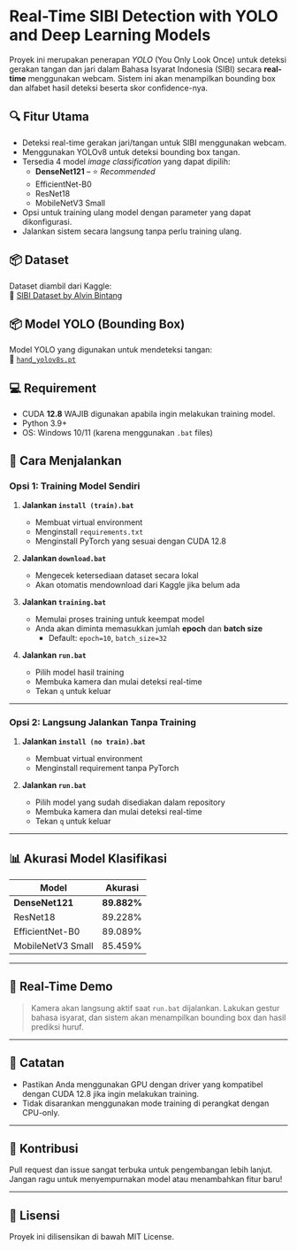 # Real-Time SIBI Detection with YOLO and Deep Learning Models

Proyek ini merupakan penerapan _YOLO_ (You Only Look Once) untuk deteksi gerakan tangan dan jari dalam Bahasa Isyarat Indonesia (SIBI) secara **real-time** menggunakan webcam. Sistem ini akan menampilkan bounding box dan alfabet hasil deteksi beserta skor confidence-nya.

## 🔍 Fitur Utama

- Deteksi real-time gerakan jari/tangan untuk SIBI menggunakan webcam.
- Menggunakan YOLOv8 untuk deteksi bounding box tangan.
- Tersedia 4 model _image classification_ yang dapat dipilih:
  - **DenseNet121** – ⭐ _Recommended_
  - EfficientNet-B0
  - ResNet18
  - MobileNetV3 Small
- Opsi untuk training ulang model dengan parameter yang dapat dikonfigurasi.
- Jalankan sistem secara langsung tanpa perlu training ulang.

## 📦 Dataset

Dataset diambil dari Kaggle:  
📎 [SIBI Dataset by Alvin Bintang](https://www.kaggle.com/datasets/alvinbintang/sibi-dataset?utm_medium=social&utm_campaign=kaggle-dataset-share&utm_source=twitter)

## 📦 Model YOLO (Bounding Box)

Model YOLO yang digunakan untuk mendeteksi tangan:  
🔗 [`hand_yolov8s.pt`](https://huggingface.co/xingren23/comfyflow-models/blob/976de8449674de379b02c144d0b3cfa2b61482f2/ultralytics/bbox/hand_yolov8s.pt)

## 💻 Requirement

- CUDA **12.8** WAJIB digunakan apabila ingin melakukan training model.
- Python 3.9+
- OS: Windows 10/11 (karena menggunakan `.bat` files)

## 🚀 Cara Menjalankan

### Opsi 1: **Training Model Sendiri**

1. **Jalankan `install (train).bat`**

   - Membuat virtual environment
   - Menginstall `requirements.txt`
   - Menginstall PyTorch yang sesuai dengan CUDA 12.8

2. **Jalankan `download.bat`**

   - Mengecek ketersediaan dataset secara lokal
   - Akan otomatis mendownload dari Kaggle jika belum ada

3. **Jalankan `training.bat`**

   - Memulai proses training untuk keempat model
   - Anda akan diminta memasukkan jumlah **epoch** dan **batch size**
     - Default: `epoch=10`, `batch_size=32`

4. **Jalankan `run.bat`**
   - Pilih model hasil training
   - Membuka kamera dan mulai deteksi real-time
   - Tekan `q` untuk keluar

---

### Opsi 2: **Langsung Jalankan Tanpa Training**

1. **Jalankan `install (no train).bat`**

   - Membuat virtual environment
   - Menginstall requirement tanpa PyTorch

2. **Jalankan `run.bat`**
   - Pilih model yang sudah disediakan dalam repository
   - Membuka kamera dan mulai deteksi real-time
   - Tekan `q` untuk keluar

---

## 📊 Akurasi Model Klasifikasi

| Model             | Akurasi     |
| ----------------- | ----------- |
| **DenseNet121**   | **89.882%** |
| ResNet18          | 89.228%     |
| EfficientNet-B0   | 89.089%     |
| MobileNetV3 Small | 85.459%     |

---

## 📸 Real-Time Demo

> Kamera akan langsung aktif saat `run.bat` dijalankan. Lakukan gestur bahasa isyarat, dan sistem akan menampilkan bounding box dan hasil prediksi huruf.

---

## 🧠 Catatan

- Pastikan Anda menggunakan GPU dengan driver yang kompatibel dengan CUDA 12.8 jika ingin melakukan training.
- Tidak disarankan menggunakan mode training di perangkat dengan CPU-only.

---

## 🤝 Kontribusi

Pull request dan issue sangat terbuka untuk pengembangan lebih lanjut. Jangan ragu untuk menyempurnakan model atau menambahkan fitur baru!

---

## 📜 Lisensi

Proyek ini dilisensikan di bawah MIT License.

